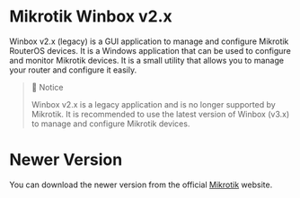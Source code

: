 # Mikrotik Winbox v2.x

Winbox v2.x (legacy) is a GUI application to manage and configure Mikrotik RouterOS devices. It is a Windows application that can be used to configure and monitor Mikrotik devices. It is a small utility that allows you to manage your router and configure it easily.

> 🚧 Notice
>
> Winbox v2.x is a legacy application and is no longer supported by Mikrotik. It is recommended to use the latest version of Winbox (v3.x) to manage and configure Mikrotik devices.

# Newer Version

You can download the newer version from the official [Mikrotik](https://mikrotik.com/download) website.
